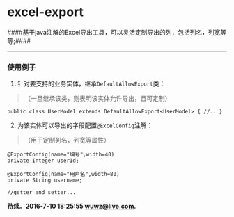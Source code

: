# excel-export #
####基于java注解的Excel导出工具，可以灵活定制导出的列，包括列名，列宽等等;####


----------


### 使用例子 ###
1. 针对要支持的业务实体，继承`DefaultAllowExport`类：
 
> （一旦继承该类，则表明该实体允许导出，且可定制）

    public class UserModel extends DefaultAllowExport<UserModel> { //.. }

2. 为该实体可以导出的字段配置`@ExcelConfig`注解：
 
> （用于定制列名，列宽等属性）

	@ExportConfig(name="编号",width=40)
    private Integer userId;
	
	@ExportConfig(name="用户名",width=80)
	private String username;

	//getter and setter...



**待续。2016-7-10 18:25:55 wuwz@live.com.**